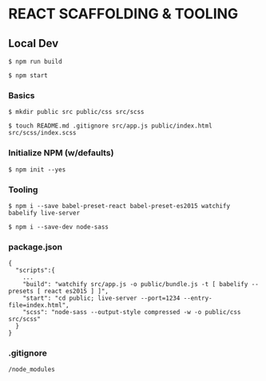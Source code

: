 # REACT SCAFFOLDING & TOOLING

## Local Dev
```
$ npm run build
```
```
$ npm start
```

### Basics
```
$ mkdir public src public/css src/scss
```
```
$ touch README.md .gitignore src/app.js public/index.html src/scss/index.scss
```
### Initialize NPM (w/defaults)
```
$ npm init --yes
```

### Tooling
```
$ npm i --save babel-preset-react babel-preset-es2015 watchify babelify live-server
```
```
$ npm i --save-dev node-sass
```
### package.json
```
{
  "scripts":{
    ...
    "build": "watchify src/app.js -o public/bundle.js -t [ babelify --presets [ react es2015 ] ]",
    "start": "cd public; live-server --port=1234 --entry-file=index.html",
    "scss": "node-sass --output-style compressed -w -o public/css src/scss"
  }
}
```

### .gitignore
```
/node_modules
```
